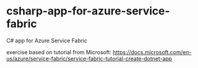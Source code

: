 # csharp-app-for-azure-service-fabric
C# app for Azure Service Fabric

exercise based on tutorial from Microsoft: 
https://docs.microsoft.com/en-us/azure/service-fabric/service-fabric-tutorial-create-dotnet-app
